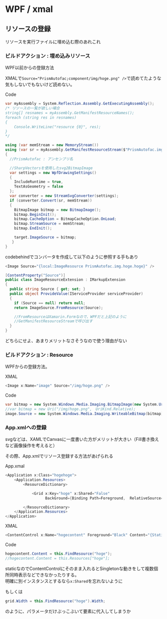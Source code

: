 # WPF / xmal

## リソースの登録

リソースを実行ファイルに埋め込む際のあれこれ

### ビルドアクション : 埋め込みリソース

WPF以前からの登録方法

XMALで```Source="PrismAutofac;component/img/hoge.png" />```で読めてたような気もしないでもないけど読めない。

Code
```cs
var myAssembly = System.Reflection.Assembly.GetExecutingAssembly();
/* リソースの一覧が欲しい場合
string[] resnames = myAssembly.GetManifestResourceNames();
foreach (string res in resnames)
{
    Console.WriteLine("resource {0}", res);
}
*/

using (var memStream = new MemoryStream())
using (var sr = myAssembly.GetManifestResourceStream($"PrismAutofac.img.hoge.svg"))
{
  //PrismAutofac : アンセンブリ名

  //SharpVectorsを使用したsvg2BitmapImage
  var settings = new WpfDrawingSettings()
  {
    IncludeRuntime = true,
    TextAsGeometry = false
  };
  var converter = new StreamSvgConverter(settings);
  if (converter.Convert(sr, memStream))
  {
    BitmapImage bitmap = new BitmapImage();
    bitmap.BeginInit();
    bitmap.CacheOption = BitmapCacheOption.OnLoad;
    bitmap.StreamSource = memStream;
    bitmap.EndInit();

    target.ImageSource = bitmap;
   }
}
```

codebehindでコンバータを作成して以下のように参照する手もあり

```cs
<Image Source="{local:ImageResource PrismAutofac.img.hoge.hoge}" />
```

```cs
[ContentProperty("Source")]
public class ImageResourceExtension : IMarkupExtension
{
  public string Source { get; set; }
  public object ProvideValue(IServiceProvider serviceProvider)
  {
    if (Source == null) return null;
    return ImageSource.FromResource(Source);

    //FromResourceはXamarin.Formなので、WPFだと上記のように
    //GetManifestResourceStreamで呼び出す
  }
}
```

どちらにせよ、あまりメリットなさそうなので使う理由がない

### ビルドアクション : Resource

WPFからの登録方法。

XMAL
```cs
<Image x:Name="image" Source="/img/hoge.png" />
```

Code
```cs
var bitmap = new System.Windows.Media.Imaging.BitmapImage(new System.Uri("pack://application:,,,/img/hoge.png", System.UriKind.Absolute));
//var bitmap = new Uri("/img/hoge.png",　UriKind.Relative);  
image.Source = new System.Windows.Media.Imaging.WriteableBitmap(bitmap);
```

### App.xmlへの登録

svgなどは、XAMLでCanvasに一度書いた方がメリットが大きい（Fill書き換えなど画像操作を考えると）

その際、App.xmlでリソース登録する方法があげられる

App.xmal
```cs
<Application x:Class="hogehoge">
    <Application.Resources>
        <ResourceDictionary>

            <Grid x:Key="hoge" x:Shared="False"
                  BackGround={Binding Path=Foreground,  RelativeSource={RelativeSource AncestorType={x:Type ContentControl}} }/>

        </ResourceDictionary>
    </Application.Resources>
</Application>
```

XMAL
```cs
<ContentControl x:Name="hogecontent" Foreground="Black" Content="{StaticResource hoge}" />
```

Code
```cs
hogecontent.Content = this.FindResource("hoge");
//hogecontent.Content = this.Resources["hoge"];
```

staticなのでContentControlにそのまま入れるとSingletonな動きをして複数個所同時表示などできなかったりする。  
明確に別インスタンスとするなら```x:Shared```を忘れないように

もしくは

```cs
grid.Width = this.FindResource("hoge").Width;
```

のように、パラメータだけぶっこぶいて要素に代入してしまうか
